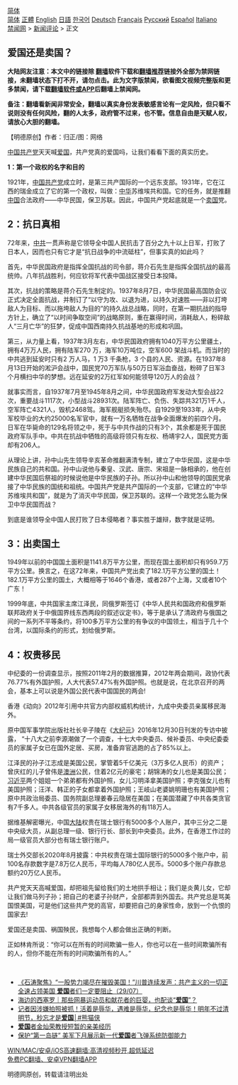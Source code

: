 <!-- 面包屑导航 --> <div class="breadcrumb"><!-- GTranslate: https://gtranslate.io/ -->  <div class="switcher notranslate">  <div class="selected">  <a href="#" onclick="return false;"> 简体</a>  </div>  <div class="option">  <a href="https://www.bannedbook.org" onclick="doGTranslate('zh-CN|zh-CN');jQuery('div.switcher div.selected a').html(jQuery(this).html());return false;" title="简体中文" class="nturl selected"> 简体</a>  <a href="https://www.bannedbook.org/zh-tw/" onclick="doGTranslate('zh-CN|zh-TW');jQuery('div.switcher div.selected a').html(jQuery(this).html());return false;" title="繁體中文" class="nturl"> 正體</a>  <a href="https://www.bannedbook.org/en/" onclick="doGTranslate('zh-CN|en');jQuery('div.switcher div.selected a').html(jQuery(this).html());return false;" title="English" class="nturl"> English</a>  <a href="https://www.bannedbook.org/ja/" onclick="doGTranslate('zh-CN|ja');jQuery('div.switcher div.selected a').html(jQuery(this).html());return false;" title="日本語" class="nturl"> 日語</a>  <a href="https://www.bannedbook.org/ko/" onclick="doGTranslate('zh-CN|ko');jQuery('div.switcher div.selected a').html(jQuery(this).html());return false;" title="한국어" class="nturl"> 한국어</a>  <a href="https://www.bannedbook.org/de/" onclick="doGTranslate('zh-CN|de');jQuery('div.switcher div.selected a').html(jQuery(this).html());return false;" title="Deutsch" class="nturl"> Deutsch</a>  <a href="https://www.bannedbook.org/fr/" onclick="doGTranslate('zh-CN|fr');jQuery('div.switcher div.selected a').html(jQuery(this).html());return false;" title="Français" class="nturl"> Français</a>  <a href="https://www.bannedbook.org/ru/" onclick="doGTranslate('zh-CN|ru');jQuery('div.switcher div.selected a').html(jQuery(this).html());return false;" title="Русский" class="nturl"> Русский</a>  <a href="https://www.bannedbook.org/es/" onclick="doGTranslate('zh-CN|es');jQuery('div.switcher div.selected a').html(jQuery(this).html());return false;" title="Español" class="nturl"> Español</a>  <a href="https://www.bannedbook.org/it/" onclick="doGTranslate('zh-CN|it');jQuery('div.switcher div.selected a').html(jQuery(this).html());return false;" title="Italiano" class="nturl"> Italiano</a>  </div>  </div>      <div class='breadcrumb-sub'><!-- Breadcrumb NavXT 6.3.0 --> <a href="https://www.bannedbook.org/" class="home">禁闻网</a> &gt; <a href="https://www.bannedbook.org/bnews/comments/" class="category">新闻评论</a> &gt; 正文</div></div><h2>爱国还是卖国？</h2> <p class="notice"><b>大陆网友注意：本文中的链接除 <a href="https://github.com/bannedbook/fanqiang" >翻墙</a>软件下载和<a href="https://github.com/killgcd/justmysocks/blob/master/README.md">翻墙推荐</a>链接外全部为禁网链接，未翻墙状态下打不开，请勿点击。此为文字版禁闻，欲看图文视频完整版和更多禁闻，请下载<a href="https://github.com/bannedbook/fanqiang">翻墙软件或APP</a>后翻墙上禁闻网。</p><p>备注：翻墙看新闻非常安全，翻墙以真实身份发表敏感言论有一定风险，但只看不说则没有任何风险，翻的人太多，政府管不过来，也不管。信息自由是天赋人权，请放心大胆的翻墙。</b></p>  <div class="entry"> <p>              <a href="https://i0.wp.com/upload-images-bucket-v64rleca837do.s3.eu-west-1.amazonaws.com/wp-content/uploads/2021/07/30165033/shutterstock_275490581-600x400-1.jpg?fit=600%2C400&#038;ssl=1" data-caption=""></a>                            </p> <p>【明德原创】作者：归正/图：网络</p> <p><span class='wp_keywordlink_affiliate'><a href="https://www.bannedbook.org/" title="中国" target="_blank">中国</a></span><a href="https://www.bannedbook.org/bnews/tag/%e5%85%b1%e4%ba%a7%e5%85%9a/" class="st_tag internal_tag" rel="tag" title="标签 共产党 下的日志">共产党</a>天天喊<a href="https://www.bannedbook.org/bnews/tag/%E7%88%B1%E5%9B%BD/" class="st_tag internal_tag" rel="tag" title="标签 爱国 下的日志">爱国</a>，共产党真的爱国吗，让我们看看下面的真实历史。</p> <p><strong>1：第一个政权的名字和目的</strong></p> <p>1921年，<a href="https://www.bannedbook.org/bnews/tag/%e4%b8%ad%e5%9b%bd%e5%85%b1%e4%ba%a7%e5%85%9a/" class="st_tag internal_tag" rel="tag" title="标签 中国共产党 下的日志">中国共产党</a>成立时，是第三共产国际的一个远东支部。1931年，它在江西的瑞金成立了它的第一个政权，叫做：<a href="https://www.bannedbook.org/bnews/tag/%E4%B8%AD%E5%8D%8E/" class="st_tag internal_tag" rel="tag" title="标签 中华 下的日志">中华</a>苏维埃共和国。它的任务，就是推翻<a href="https://www.bannedbook.org/bnews/tag/%E4%B8%AD%E5%9B%BD/" class="st_tag internal_tag" rel="tag" title="标签 中国 下的日志">中国</a>合法政府——中华民国，保卫苏联。因此，中国共产党起底就是一个<a href="https://www.bannedbook.org/bnews/tag/%E5%8D%96%E5%9B%BD/" class="st_tag internal_tag" rel="tag" title="标签 卖国 下的日志">卖国</a>党。</p> <h2><strong>2：抗日真相</strong></h2> <p><a name="_GoBack"></a> 72年来，<a href="https://www.bannedbook.org/bnews/tag/%e4%b8%ad%e5%85%b1/" class="st_tag internal_tag" rel="tag" title="标签 中共 下的日志">中共</a>一贯声称是它领导全中国人民抗击了百分之九十以上日军，打败了日本人，因而也只有它才是“抗日战争的中流砥柱”，但事实真的如此吗？</p>  <p>首先，中华民国政府是指挥全国抗战的司令部，蒋介石先生是指挥全国抗战的最高统帅。八年抗战胜利，何应钦将军代表中国战区接受日本投降。</p> <p>其次，抗战的策略是蒋介石先生制定的。1937年8月7日，中华民国最高国防会议正式决定全面抗战，并制订了“以守为攻、以退为进，以持久对速胜——非以打垮敌人为目标、而以拖垮敌人为目的”的持久战总战略，同时，在第一期抗战的指导方针上，确立了“以时间争取空间”的战略原则，重在赢得时间，消耗敌人，粉碎敌人“三月亡华”的狂梦，促成中国西南持久抗战基地的形成和巩固。</p> <p>第三，从力量上看，1937年3月左右，中华民国政府拥有1040万平方公里疆土，拥有4万万人民，拥有陆军270 万，海军10万吨位，空军600 架战斗机。而当时的中共逃到延安时只有2 万人马，1 万3 千条枪，3 个县的人民、资源。在1937年8 月13日开始的淞沪会战中，国民党70万军队与50万日军浴血奋战，粉碎了日军3个月横扫中华的梦想。远在延安的2万红军如何能领导120万人的会战？</p> <p>就事实而言，自1937年7月至1945年8月之间，中华民国政府军发动大型会战22次，重要战斗1117次，小型战斗28931次。陆军阵亡、负伤、失踪共321万1千人，空军阵亡4321人，毁机2468驾。海军舰艇损失殆尽。自1929至1933年，从中央军校毕业的大约25000名军官中，就有一万名牺牲在战争全面爆发的前四个月。日军在华毙命的129名将领之中，死于与中共作战的只有3个，其余都是死于国民政府军队手中。中共在抗战中牺牲的高级将领只有左权、杨靖宇2人，国民党方面却有206人。</p> <p>从理论上讲，孙中山先生领导辛亥革命推翻满清专制，建立了中华民国，这是中华民族自己的共和国。孙中山说他与秦皇、汉武、唐宗、宋祖是一脉相承的，他在创建中华民国后祭祖的时候说他是中华民族的子孙。所以孙中山和他领导的国民党承接了中华民族的国统和祖统。中国共产党是共产国际的一个支部，它建立的“中华苏维埃共和国”，就是为了消灭中华民国，保卫苏联的。这样一个政党怎么能为保卫中华民国而战？</p> <p>到底是谁领导全中国人民打败了日本侵略者？事实胜于雄辩，数字就是证明。</p>  <h2><strong>3：</strong><strong>出卖国土</strong></h2> <p>1949年以前的中国国土面积是1141.8万平方公里，而现在国土面积却只有959.7万平方公里。换言之，在这72年来，中国共产党出卖了182.1万平方公里的国土！182.1万平方公里的国土，大概相等于1646个香港，或者287个上海，又或者10个广东！</p> <p>1999年底，中共国家主席江泽民，同俄罗斯签订《中华人民共和国政府和俄罗斯联邦政府关于中俄国界线东西两段的叙述议定书》，等于是承认了清政府与俄国之间的一系列不平等条约，将100多万平方公里的有争议的中国领土，相当于几十个台湾，以国际条约的形式，划给俄罗斯。</p> <h2><strong>4：权贵移民</strong></h2> <p>中纪委的一份调查显示，按照2011年2月的数据推算，2012年两会期间，政协代表76.77%有外国护照，人大代表57.47%有外国护照。也就是说，在北京召开的两会，基本上可以说是外国公民代表中国国民的两会!</p> <p>香港《动向》2012年引用中共官方内部权威机构统计，九成中央委员亲属移民海外。</p> <p>原中国军事学院出版社社长辛子陵在《<span class='wp_keywordlink_affiliate'><a href="http://www.epochtimes.com/" title="大纪元" target="_blank">大纪元</a></span>》2016年12月30日刊发的专访中披露， “十八大之前李源潮做了一个调查，十七大中央委员、候补委员、中央纪委委员的家属子女已在国外定居、买房，准备弃官逃跑的占了85%以上。</p> <p>江泽民的孙子江志成是美国公民，掌管着5千亿美元（3万多亿人民币）的资产；曾庆红的儿子曾伟是<a href="https://www.bannedbook.org/bnews/tag/%e6%be%b3%e6%b4%b2/" class="st_tag internal_tag" rel="tag" title="标签 澳洲 下的日志">澳洲</a>公民，住着2亿元的豪宅；胡锦涛的女儿也是美国公民；<a href="https://www.bannedbook.org/bnews/tag/%e4%b9%a0%e8%bf%91%e5%b9%b3/" class="st_tag internal_tag" rel="tag" title="标签 习近平 下的日志">习近平</a>两个姐姐一个弟弟都有外国护照，女儿习明泽拿美国护照；李克强女儿也有美国护照；汪洋、韩正的子女都拿着外国护照；王岐山老婆姚明珊也有美国护照；原中共政治局委员、国务院副总理姜春云隐居在美国；在美国潜藏了中共各类贪官有7千多人。中共各级官员的家属子女移居海外的有118万人。</p>  <p>据维基解密曝光，中国<span class='wp_keywordlink_affiliate'><a href="https://www.bannedbook.org/" title="大陆" target="_blank">大陆</a></span>权贵在瑞士银行有5000多个人账户，其中三分之二是中央级大员，从副总理一级、银行行长、部长到中央委员。此外，在香港工作过的局一级官员大部分也有瑞士银行账户。</p> <p>瑞士外交部长2020年8月披露：中共权贵在瑞士国际银行的5000多个账户中，前100名存款数字是7.8万亿人民币，平均每人780亿人民币。5000多个账户存款总额约20万亿人民币。</p> <p>共产党天天高喊爱国，却把祖先留给我们的土地拱手相让；我们是炎黄儿女，它却让我们做马列子孙；把自己的老婆子孙财产，全部都弄到外国去。共产党总是骂美国恨美国，可是他们这些共产党的高官，却要把自己的身家性命，放到一个仇恨的国家去!</p> <p></p> <p>爱国还是卖国、祸国殃民，我想每个人都会做出正确的判断。</p> <p>正如林肯所说：“你可以在所有的时间欺骗一些人，你也可以在一些时间欺骗所有的人，但你不能在所有的时间欺骗所有的人。”</p>  <p>&nbsp;</p> <ul class='op-related-articles' title='相关阅读'> <li><a href='https://www.bannedbook.org/bnews/bannedvideo/20210729/1596627.html' target='_blank'>《石涛聚焦》“一股势力竭尽在摧毁美国！”川普连续发声：共产主义的一切正全速占领美国 <b>爱国</b>者们一定要阻止（29/07）</a></li> <li><a href='https://www.bannedbook.org/bnews/baitai/20210729/1596503.html' target='_blank'>海边的西塞罗｜那些网暴运动员和献花者的巨婴，也配谈“<b>爱国</b>”？</a></li> <li><a href='https://www.bannedbook.org/bnews/comments/20210729/1596384.html' target='_blank'>记者因涉嫌拍照被抓！活着是辱华，遇难是辱华，纪念也是辱华！明年不过清明节，秒忘才是<b>爱国</b>│#熊猫侠</a></li> <li><a href='https://www.bannedbook.org/bnews/headline/20210727/1594850.html' target='_blank'><b>爱国</b>者金灿荣教授短暂的亲美经历</a></li> <li><a href='https://www.bannedbook.org/bnews/cbnews/20210726/1594385.html' target='_blank'>保护“第一岛链” 美军下月展示新一代<b>爱国</b>者飞弹系统防御能力</a></li> </ul> <p class="texttj"> <a href="https://github.com/bannedbook/fanqiang/wiki/V2ray%E6%9C%BA%E5%9C%BA" target="_blank">WIN/MAC/安卓/iOS高速翻墙:高清视频秒开,超低延迟</a><br/> <a href="https://github.com/bannedbook/fanqiang/wiki/%E7%A6%81%E9%97%BB%E7%BD%91%E5%AE%89%E5%8D%93%E7%BF%BB%E5%A2%99%E6%96%B0%E9%97%BBAPP" target="_blank">免费PC翻墙、安卓VPN翻墙APP</a></p><p>明德网原创，转载请注明出处</p><a name='sharetosocial'></a>  <div style="margin-bottom:5px;padding-bottom:5px;clear:both"> <div id="archive-pix-1" class="banner-ads"> <!-- AuctionX Display platform tag START --> <div id="26318x728x90x621x_ADSLOT2" clicktrack="%%CLICK_URL_ESC%%"></div> <!-- AuctionX Display platform tag END --> </div> <div id="archive-pix-2" class="banner-ads"> <!-- AuctionX Display platform tag START --> <div id="26315x300x250x621x_ADSLOT2" clicktrack="%%CLICK_URL_ESC%%"></div> <!-- AuctionX Display platform tag END --> </div> </div>  <div id="archive-pix-1" class="banner-ads"> <!-- AuctionX Display platform tag START --> <div id="26318x728x90x621x_ADSLOT3" clicktrack="%%CLICK_URL_ESC%%"></div> <!-- AuctionX Display platform tag END --> </div> </div><!--END ENTRY--> 